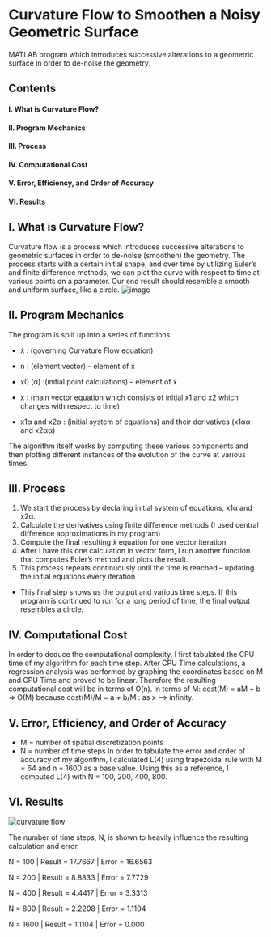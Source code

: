 # Curvature Flow to Smoothen a Noisy Geometric Surface
MATLAB program which introduces successive alterations to a geometric surface in order to de-noise the geometry.

## Contents
#### I. What is Curvature Flow?
#### II. Program Mechanics
#### III. Process
#### IV. Computational Cost
#### V. Error, Efficiency, and Order of Accuracy
#### VI. Results

## I. What is Curvature Flow?
Curvature flow is a process which introduces successive alterations to geometric surfaces in order to de-noise (smoothen) the geometry.
The process starts with a certain initial shape, and over time by utilizing Euler’s and finite difference methods, we can plot the curve  with respect to time at various points on a parameter. Our end result should resemble a smooth and uniform surface, like a circle. 
![image](https://user-images.githubusercontent.com/9776844/37691586-5dd71142-2c89-11e8-96c5-0001da87c965.png)

## II. Program Mechanics
The program is split up into a series of functions:
* ẋ : (governing Curvature Flow equation)

* n :  (element vector) – element of ẋ

* x0 (α) :(initial point calculations) – element of ẋ 

* x : (main vector equation which consists of initial x1 and x2 which changes with respect to time)

* x1α and x2α :  (initial system of equations) and their derivatives (x1αα and x2αα)

The algorithm itself works by computing these various components and then plotting different instances of the evolution of the curve at various times. 

## III. Process
1. We start the process by declaring initial system of equations, x1α and x2α.
2. Calculate the derivatives using finite difference methods (I used central difference approximations in my program) 
3. Compute the final resulting ẋ equation for one vector iteration 
4. After I have this one calculation in vector form, I run another function that computes Euler’s method and plots the result.
5. This process repeats continuously until the time is reached – updating the initial equations every iteration
* This final step shows us the output and various time steps. If this program is continued to run for a long period of time, the final output resembles a circle. 

## IV. Computational Cost
In order to deduce the computational complexity, I first tabulated the CPU time of my algorithm for each time step. 
After CPU Time calculations, a regression analysis was performed by graphing the coordinates based on M and CPU Time and proved to be linear. Therefore the resulting computational cost will be in terms of O(n). 
in terms of M: cost(M) = aM + b => O(M) because cost(M)/M = a + b/M : as x --> infinity.

## V. Error, Efficiency, and Order of Accuracy
* M = number of spatial discretization points
* N = number of time steps
In order to tabulate the error and order of accuracy of my algorithm, I calculated L(4) using trapezoidal rule with M = 64 and n = 1600 as a base value. Using this as a reference, I computed L(4) with N = 100, 200, 400, 800. 

## VI. Results
![curvature flow](https://user-images.githubusercontent.com/9776844/37691757-7274b1da-2c8a-11e8-9a6b-5f70c206754a.PNG)

The number of time steps, N, is shown to heavily influence the resulting calculation and error. 

N = 100 | Result = 17.7667 | Error = 16.6563

N = 200 | Result = 8.8833 | Error = 7.7729

N = 400 | Result = 4.4417 | Error = 3.3313

N = 800 | Result = 2.2208 | Error = 1.1104

N = 1600 | Result = 1.1104 | Error = 0.000
